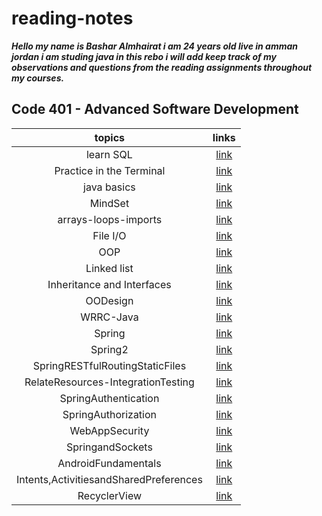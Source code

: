# reading-notes

***Hello my name is Bashar Almhairat i am 24 years old live in amman jordan
i am studing java in this rebo i will add  keep track of my observations and questions from the reading assignments throughout my courses.***

## Code 401 - Advanced Software Development
|topics|links|
|:---:|:---:|
|learn SQL|[link](learnSQl/learnSQL.md)|
|Practice in the Terminal| [link](Terminal.md)|
|java basics|[link](java-basics.md)|
|MindSet|[link](Mindset.md)|
|arrays-loops-imports|[link](arrays-loops-imports.md)|
|File I/O|[link](file-io.md)|
|OOP|[link](OOP.md)|
|Linked list|[link](Linked-lest.md)|
|Inheritance and Interfaces|[link](Inheritance-Interfaces.md)|
|OODesign|[link](OODesign.md)|
|WRRC-Java|[link](WRRC-Java.md)|
|Spring|[link](Spring.md)|
|Spring2|[link](spring2.md)|
|SpringRESTfulRoutingStaticFiles|[link](SpringRESTfulRoutingStaticFiles.md)|
|RelateResources-IntegrationTesting|[link](RelateResources-IntegrationTesting.md)|
|SpringAuthentication|[link](SpringAuthentication.md)|
|SpringAuthorization|[link](SpringAuthorization.md)|
|WebAppSecurity|[link](WebAppSecurity.md)|
|SpringandSockets|[link](SpringandSockets.md)|
|AndroidFundamentals|[link](AndroidFundamentals.md)|
|Intents,ActivitiesandSharedPreferences|[link](Intents,ActivitiesandSharedPreferences.md)|
|RecyclerView|[link](RecyclerView.md)|
